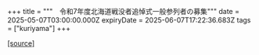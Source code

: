 +++
title = """　令和7年度北海道戦没者追悼式一般参列者の募集"""
date = 2025-05-07T03:00:00.000Z
expiryDate = 2025-06-07T17:22:36.683Z
tags = ["kuriyama"]
+++


[[source]](https://www.town.kuriyama.hokkaido.jp/soshiki/39/31679.html)
